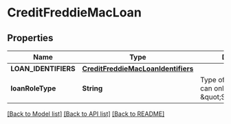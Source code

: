 # CreditFreddieMacLoan

## Properties
Name | Type | Description | Notes
------------ | ------------- | ------------- | -------------
**LOAN_IDENTIFIERS** | [**CreditFreddieMacLoanIdentifiers**](CreditFreddieMacLoanIdentifiers.md) |  | 
**loanRoleType** | **String** | Type of loan. The value can only be \&quot;SubjectLoan\&quot; | 

[[Back to Model list]](../README.md#documentation-for-models) [[Back to API list]](../README.md#documentation-for-api-endpoints) [[Back to README]](../README.md)


